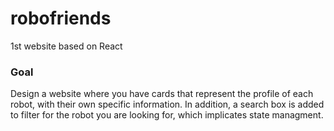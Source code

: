 # robofriends
1st website based on React


### Goal

Design a website where you have cards that represent the profile of each robot, with their own specific information. In addition, a search box is added to filter for the robot you are looking for, which implicates state managment.
